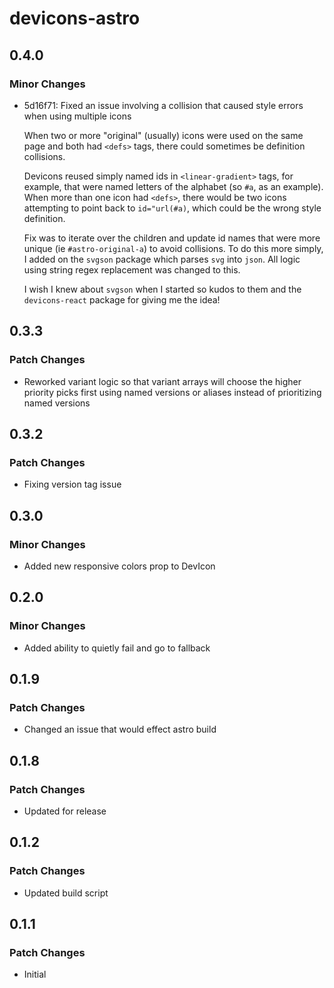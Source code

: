 # devicons-astro

## 0.4.0

### Minor Changes

- 5d16f71: Fixed an issue involving a collision that caused style errors when using multiple icons

  When two or more "original" (usually) icons were used on the same page and both had `<defs>` tags, there could sometimes be definition collisions.

  Devicons reused simply named ids in `<linear-gradient>` tags, for example, that were named letters of the alphabet (so `#a`, as an example). When
  more than one icon had `<defs>`, there would be two icons attempting to point back to `id="url(#a)`, which could be the wrong style definition.

  Fix was to iterate over the children and update id names that were more unique (ie `#astro-original-a`) to avoid collisions. To do this more simply,
  I added on the `svgson` package which parses `svg` into `json`. All logic using string regex replacement was changed to this.

  I wish I knew about `svgson` when I started so kudos to them and the `devicons-react` package for giving me the idea!

## 0.3.3

### Patch Changes

- Reworked variant logic so that variant arrays will choose the higher priority picks first using named versions or aliases instead of prioritizing named versions

## 0.3.2

### Patch Changes

- Fixing version tag issue

## 0.3.0

### Minor Changes

- Added new responsive colors prop to DevIcon

## 0.2.0

### Minor Changes

- Added ability to quietly fail and go to fallback

## 0.1.9

### Patch Changes

- Changed an issue that would effect astro build

## 0.1.8

### Patch Changes

- Updated for release

## 0.1.2

### Patch Changes

- Updated build script

## 0.1.1

### Patch Changes

- Initial
